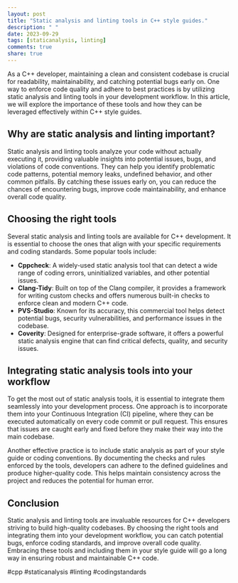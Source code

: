 ```yaml
---
layout: post
title: "Static analysis and linting tools in C++ style guides."
description: " "
date: 2023-09-29
tags: [staticanalysis, linting]
comments: true
share: true
---
```


As a C++ developer, maintaining a clean and consistent codebase is crucial for readability, maintainability, and catching potential bugs early on. One way to enforce code quality and adhere to best practices is by utilizing static analysis and linting tools in your development workflow. In this article, we will explore the importance of these tools and how they can be leveraged effectively within C++ style guides.

## Why are static analysis and linting important?

Static analysis and linting tools analyze your code without actually executing it, providing valuable insights into potential issues, bugs, and violations of code conventions. They can help you identify problematic code patterns, potential memory leaks, undefined behavior, and other common pitfalls. By catching these issues early on, you can reduce the chances of encountering bugs, improve code maintainability, and enhance overall code quality.

## Choosing the right tools

Several static analysis and linting tools are available for C++ development. It is essential to choose the ones that align with your specific requirements and coding standards. Some popular tools include:

- **Cppcheck**: A widely-used static analysis tool that can detect a wide range of coding errors, uninitialized variables, and other potential issues.
- **Clang-Tidy**: Built on top of the Clang compiler, it provides a framework for writing custom checks and offers numerous built-in checks to enforce clean and modern C++ code.
- **PVS-Studio**: Known for its accuracy, this commercial tool helps detect potential bugs, security vulnerabilities, and performance issues in the codebase.
- **Coverity**: Designed for enterprise-grade software, it offers a powerful static analysis engine that can find critical defects, quality, and security issues.

## Integrating static analysis tools into your workflow

To get the most out of static analysis tools, it is essential to integrate them seamlessly into your development process. One approach is to incorporate them into your Continuous Integration (CI) pipeline, where they can be executed automatically on every code commit or pull request. This ensures that issues are caught early and fixed before they make their way into the main codebase.

Another effective practice is to include static analysis as part of your style guide or coding conventions. By documenting the checks and rules enforced by the tools, developers can adhere to the defined guidelines and produce higher-quality code. This helps maintain consistency across the project and reduces the potential for human error.

## Conclusion

Static analysis and linting tools are invaluable resources for C++ developers striving to build high-quality codebases. By choosing the right tools and integrating them into your development workflow, you can catch potential bugs, enforce coding standards, and improve overall code quality. Embracing these tools and including them in your style guide will go a long way in ensuring robust and maintainable C++ code.

#cpp #staticanalysis #linting #codingstandards